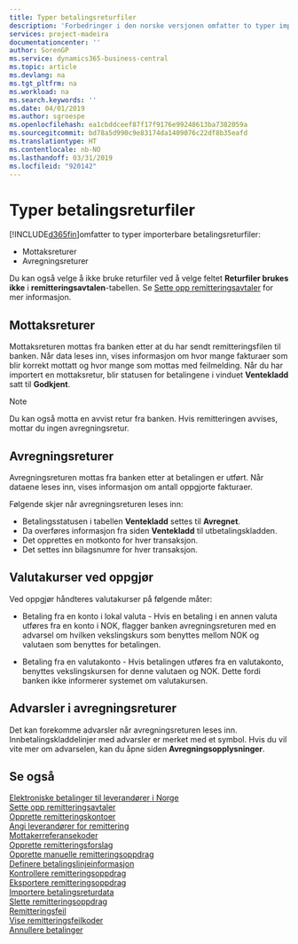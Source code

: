```yaml
---
title: Typer betalingsreturfiler
description: 'Forbedringer i den norske versjonen omfatter to typer importerbare betalingsreturfiler:'
services: project-madeira
documentationcenter: ''
author: SorenGP
ms.service: dynamics365-business-central
ms.topic: article
ms.devlang: na
ms.tgt_pltfrm: na
ms.workload: na
ms.search.keywords: ''
ms.date: 04/01/2019
ms.author: sgroespe
ms.openlocfilehash: ea1cbddceef87f17f9176e99248613ba7382059a
ms.sourcegitcommit: bd78a5d990c9e83174da1409076c22df8b35eafd
ms.translationtype: HT
ms.contentlocale: nb-NO
ms.lasthandoff: 03/31/2019
ms.locfileid: "920142"
---
```

# <a name="types-of-payment-returns-files"></a>Typer betalingsreturfiler
[!INCLUDE[d365fin](../../includes/d365fin_md.md)]omfatter to typer importerbare betalingsreturfiler:  

- Mottaksreturer  
- Avregningsreturer  

Du kan også velge å ikke bruke returfiler ved å velge feltet **Returfiler brukes ikke** i **remitteringsavtalen**-tabellen. Se [Sette opp remitteringsavtaler](how-to-set-up-remittance-agreements.md) for mer informasjon.  

## <a name="receipt-returns"></a>Mottaksreturer  
Mottaksreturen mottas fra banken etter at du har sendt remitteringsfilen til banken. Når data leses inn, vises informasjon om hvor mange fakturaer som blir korrekt mottatt og hvor mange som mottas med feilmelding. Når du har importert en mottaksretur, blir statusen for betalingene i vinduet **Ventekladd** satt til **Godkjent**.  

> [!NOTE]  
>  Du kan også motta en avvist retur fra banken. Hvis remitteringen avvises, mottar du ingen avregningsretur.  

## <a name="settlement-returns"></a>Avregningsreturer  
Avregningsreturen mottas fra banken etter at betalingen er utført. Når dataene leses inn, vises informasjon om antall oppgjorte fakturaer.  

Følgende skjer når avregningsreturen leses inn:  

- Betalingsstatusen i tabellen **Ventekladd** settes til **Avregnet**.  
- Da overføres informasjon fra siden **Ventekladd** til utbetalingskladden.  
- Det opprettes en motkonto for hver transaksjon.  
- Det settes inn bilagsnumre for hver transaksjon.  

## <a name="exchange-rates-by-settlement"></a>Valutakurser ved oppgjør  
Ved oppgjør håndteres valutakurser på følgende måter:  

- Betaling fra en konto i lokal valuta - Hvis en betaling i en annen valuta utføres fra en konto i NOK, flagger banken avregningsreturen med en advarsel om hvilken vekslingskurs som benyttes mellom NOK og valutaen som benyttes for betalingen.  

- Betaling fra en valutakonto - Hvis betalingen utføres fra en valutakonto, benyttes vekslingskursen for denne valutaen og NOK. Dette fordi banken ikke informerer systemet om valutakursen.  

## <a name="warnings-on-settlement-returns"></a>Advarsler i avregningsreturer  
Det kan forekomme advarsler når avregningsreturen leses inn. Innbetalingskladdelinjer med advarsler er merket med et symbol. Hvis du vil vite mer om advarselen, kan du åpne siden **Avregningsopplysninger**.  

## <a name="see-also"></a>Se også  
 [Elektroniske betalinger til leverandører i Norge](electronic-payments-to-vendors-in-norway.md)   
 [Sette opp remitteringsavtaler](how-to-set-up-remittance-agreements.md)   
 [Opprette remitteringskontoer](how-to-create-remittance-accounts.md)   
 [Angi leverandører for remittering](how-to-set-up-vendors-for-remittance.md)   
 [Mottakerreferansekoder](recipient-reference-codes.md)   
 [Opprette remitteringsforslag](how-to-create-remittance-suggestions.md)   
 [Opprette manuelle remitteringsoppdrag](how-to-create-manual-remittance-payments.md)   
 [Definere betalingslinjeinformasjon](how-to-set-up-payment-line-information.md)   
 [Kontrollere remitteringsoppdrag](how-to-test-remittance-payments.md)   
 [Eksportere remitteringsoppdrag](how-to-export-remittance-payments.md)   
 [Importere betalingsreturdata](how-to-import-payment-return-data.md)   
 [Slette remitteringsoppdrag](how-to-delete-remittance-payment-orders.md)   
 [Remitteringsfeil](remittance-errors.md)   
 [Vise remitteringsfeilkoder](how-to-view-remittance-error-codes.md)   
 [Annullere betalinger](how-to-cancel-payments.md)
